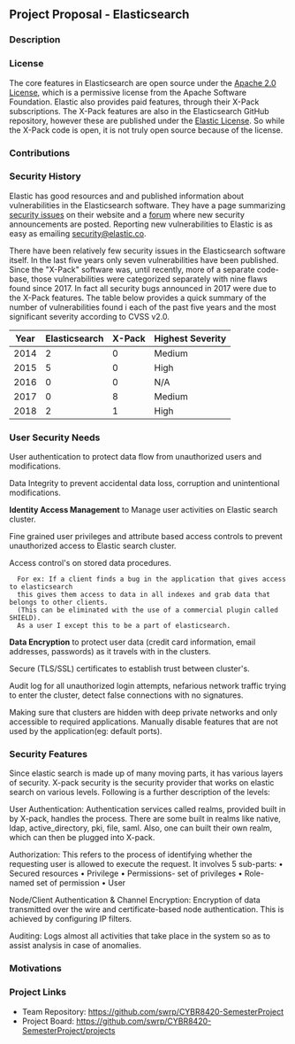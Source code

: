 ## Project Proposal - Elasticsearch 

### Description

### License
The core features in Elasticsearch are open source under the [Apache 2.0 License](https://www.apache.org/licenses/LICENSE-2.0.html), which is a permissive license from the Apache Software Foundation.  Elastic also provides paid features, through their X-Pack subscriptions.  The X-Pack features are also in the Elasticsearch GitHub repository, however these are published under the [Elastic License](https://github.com/elastic/elasticsearch/blob/0d8aa7527e242fbda9d84867ab8bc955758eebce/licenses/ELASTIC-LICENSE.txt).  So while the X-Pack code is open, it is not truly open source because of the license.

### Contributions

### Security History
Elastic has good resources and and published information about vulnerabilities in the Elasticsearch software.  They have a page summarizing [security issues](https://www.elastic.co/community/security) on their website and a [forum](https://discuss.elastic.co/c/security-announcements) where new security announcements are posted.  Reporting new vulnerabilities to Elastic is as easy as emailing security@elastic.co.  

There have been relatively few security issues in the Elasticsearch software itself.  In the last five years only seven vulnerabilities have been published.  Since the "X-Pack" software was, until recently, more of a separate code-base, those vulnerabilities were categorized separately with nine flaws found since 2017.  In fact all security bugs announced in 2017 were due to the X-Pack features.  The table below provides a quick summary of the number of vulnerabilities found i each of the past five years and the most significant severity according to CVSS v2.0. 

| Year | Elasticsearch | X-Pack | Highest Severity|
| ---- | ------------- | ------ | ----------------|
| 2014 | 2             | 0      | Medium          |
| 2015 | 5             | 0      | High            | 
| 2016 | 0             | 0      | N/A             |
| 2017 | 0             | 8      | Medium          |
| 2018 | 2             | 1      | High            |


### User Security Needs
   
   User authentication to protect data flow from unauthorized users and modifications.
    
   Data Integrity to prevent accidental data loss, corruption and unintentional modifications.

  **Identity Access Management** to Manage user activities on Elastic search cluster.
    
   Fine grained user privileges and attribute based access controls to prevent unauthorized access to Elastic search cluster.
      
   Access control's on stored data procedures. 
      
      For ex: If a client finds a bug in the application that gives access to elasticsearch 
      this gives them access to data in all indexes and grab data that belongs to other clients.
      (This can be eliminated with the use of a commercial plugin called SHIELD). 
      As a user I except this to be a part of elasticsearch.
       
   **Data Encryption** to protect user data (credit card information, email addresses, passwords) as it travels with in the clusters. 

   Secure (TLS/SSL) certificates to establish trust between cluster's. 

   Audit log for all unauthorized login attempts, nefarious network traffic trying to enter the cluster, detect false connections with no signatures.   

   Making sure that clusters are hidden with deep private networks and only accessible to required applications. 
   Manually disable features that are not used by the application(eg: default ports).

### Security Features
Since elastic search is made up of many moving parts, it has various layers of security. X-pack security is the security provider that works on elastic search on various levels. Following is a further description of the levels:

User Authentication: Authentication services called realms, provided built in by X-pack, handles the process. There are some built in realms like native, ldap, active_directory, pki, file, saml. Also, one can built their own realm, which can then be plugged into X-pack.

Authorization: This refers to the process of identifying whether the requesting user is allowed to execute the request. It involves 5 sub-parts:
•	Secured resources
•	Privilege
•	Permissions- set of privileges
•	Role- named set of permission
•	User 

Node/Client Authentication & Channel Encryption: Encryption of data transmitted over the wire and certificate-based node authentication. This is achieved by configuring IP filters.

Auditing: Logs almost all activities that take place in the system so as to assist analysis in case of anomalies.


### Motivations

### Project Links
* Team Repository: https://github.com/swrp/CYBR8420-SemesterProject
* Project Board: https://github.com/swrp/CYBR8420-SemesterProject/projects

